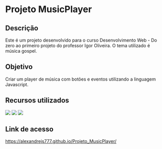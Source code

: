 # Projeto MusicPlayer

<h2>Descrição</h2>

  Este é um projeto desenvolvido para o curso Desenvolvimento Web - Do zero ao primeiro projeto do professor Igor Oliveira. O tema utilizado é música gospel.

<h2>Objetivo</h2>

  Criar um player de música com botões e eventos utilizando a linguagem Javascript.

<h2>Recursos utilizados</h2>

  <img src="https://user-images.githubusercontent.com/85634326/129465714-8328f5ea-1f44-4fa0-9ed0-1f93067cdf6e.png"> <img src="https://user-images.githubusercontent.com/85634326/129465730-7fcfb13f-c17d-412c-9498-a1f3d0017962.png"> <img src="https://user-images.githubusercontent.com/85634326/129465642-fa1c8dd3-7fbb-4d7b-a976-f3692107860e.png">
 
<h2>Link de acesso</h2>

  <a href="https://alexandrejs777.github.io/Projeto_MusicPlayer/">https://alexandrejs777.github.io/Projeto_MusicPlayer/</a>
